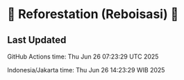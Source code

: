 
# 🌳 Reforestation (Reboisasi) 🌲

## Last Updated

GitHub Actions time: Thu Jun 26 07:23:29 UTC 2025

Indonesia/Jakarta time: Thu Jun 26 14:23:29 WIB 2025
